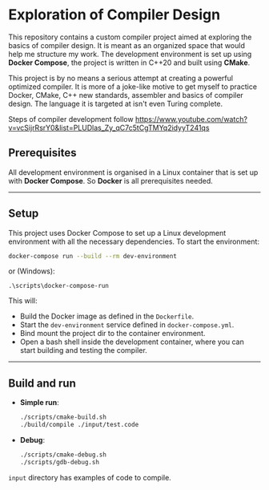 # Exploration of Compiler Design

This repository contains a custom compiler project aimed at exploring the basics of compiler design. It is meant as an organized space that would help me structure my work. The development environment is set up using **Docker Compose**, the project is written in C++20 and built using **CMake**.

This project is by no means a serious attempt at creating a powerful optimized compiler. It is more of a joke-like motive to get myself to practice Docker, CMake, C++ new standards, assembler and basics of compiler design. The language it is targeted at isn't even Turing complete.

Steps of compiler development follow https://www.youtube.com/watch?v=vcSijrRsrY0&list=PLUDlas_Zy_qC7c5tCgTMYq2idyyT241qs

## Prerequisites

All development environment is organised in a Linux container that is set up with **Docker Compose**. So **Docker** is all prerequisites needed.

---

## Setup

This project uses Docker Compose to set up a Linux development environment with all the necessary dependencies. To start the environment:

```bash
docker-compose run --build --rm dev-environment
```

or (Windows):
```
.\scripts\docker-compose-run
```

This will:
- Build the Docker image as defined in the `Dockerfile`.
- Start the `dev-environment` service defined in `docker-compose.yml`.
- Bind mount the project dir to the container environment.
- Open a bash shell inside the development container, where you can start building and testing the compiler.

---

## Build and run

- **Simple run**:

    ```bash
    ./scripts/cmake-build.sh
    ./build/compile ./input/test.code
    ```

- **Debug**:

    ```bash
    ./scripts/cmake-debug.sh
    ./scripts/gdb-debug.sh
    ```

`input` directory has examples of code to compile.
